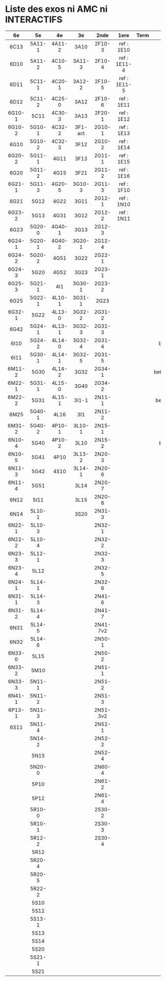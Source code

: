 # Liste des exos ni AMC ni INTERACTIFS

|6e|5e|4e|3e|2nde|1ere|Term|Reste|
|:-:|:-:|:-:|:-:|:-:|:-:|:-:|:-:|
|6C13|5A11-1|4A11-2|3A10|2F10-3|ref : 1E10||MG32_3F13|
|6D10|5A11-2|4C10-5|3A11-3|2F10-4|ref : 1E11-4||beta2F31|
|6D11|5C11-1|4C20-1|3A12-2|2F10-5|ref : 1E11-5||beta2N60-X1|
|6D12|5C11-2|4C25-0|3A12|2F10-6|ref : 1E11||beta2N60-X2|
|6G10-1|5C11|4C30-3|3A13|2F20-1|ref : 1E12||beta3F23|
|6G10-2|5G10-1|4C32-2|3F1-act|2G10-1|ref : 1E13||beta3G15|
|6G10|5G10-2|4C32-3|3F12|2G10-2|ref : 1E14||beta3G41|
|6G20-2|5G11-1|4G11|3F13|2G11-1|ref : 1E15||beta3s21|
|6G20|5G11-2|4G15|3F21|2G11-2|ref : 1E16||beta4C31|
|6G21-1|5G11-3|4G20-5|3G10-3|2G11-3|ref : 1F10||beta4G20-3|
|6G21|5G12|4G22|3G11|2G12-1|ref : 1N10||beta4G20-4|
|6G23-2|5G13|4G31|3G12|2G12-2|ref : 1N11||beta6C33-1|
|6G23|5G20-0|4G40-1|3G13|2G12-3|||beta6test2|
|6G24-1|5G20-1|4G40-2|3G20-1|2G12-4|||beta6test2021|
|6G24-2|5G20-2|4G51|3G22|2G22-1|||betaAsymptotesObliques|
|6G24-3|5G20|4G52|3G23|2G23-1|||betaEqCarreDansC|
|6G25-3|5G21-1|4I1|3G30-1|2G23-2|||betaEquationsLog|
|6G25|5G22-1|4L10-1|3G31-1|2G23|||betaEqValAbs|
|6G32-1|5G22|4L13-0|3G32-2|2G31-2|||betaExo3d|
|6G42|5G24-1|4L13-1|3G32-3|2G31-3|||betaExoSimpleMatthieu|
|6I10|5G24-2|4L14-0|3G32-4|2G31-4|||betaModele10_simple_question-reponse|
|6I11|5G30-1|4L14-1|3G32-5|2G31-5|||betaModele11_parametrable|
|6M11-2|5G30|4L14-2|3G32|2G34-1|||betaModele20_plusieurs_types_de_questions|
|6M22-1|5G31-1|4L15-0|3G40|2G34-2|||betaModele21_parametrables|
|6M22-2|5G31|4L15-1|3I1-1|2N11-1|||betaModele30_constructions_géométriques|
|6M25|5G40-1|4L16|3I1|2N11-2|||betaModele31_parametrables|
|6M31-2|5G40-2|4P10-1|3L10-1|2N15-1|||betaModele40_tableau_proportionnalite|
|6N10-4|5G40|4P10-2|3L10|2N15-2|||betaModele41_tableau_signes_variations|
|6N10-5|5G41|4P10|3L13-2|2N20-3|||betaProbaAouB|
|6N11-3|5G42|4S10|3L14-1|2N20-6|||betaProbabilites|
|6N11-4|5G51||3L14|2N20-7|||betaPuissances|
|6N12|5I11||3L15|2N20-8|||betarotation3d|
|6N14|5L10-1||3S20|2N31-3|||betaSpline|
|6N22-1|5L10-3|||2N32-1|||betaSys2x2CombLin|
|6N22-2|5L10-4|||2N32-2|||betaTracerParabole|
|6N23-3|5L12-1|||2N32-3|||moule_a_exo_mathalea|
|6N23-4|5L12|||2N32-5|||moule_a_exo_mathalea2d|
|6N24-1|5L14-1|||2N32-6|||c3C10-2|
|6N31-1|5L14-3|||2N41-6|||c3I11|
|6N31-2|5L14-4|||2N41-7|||c3N10|
|6N31|5L14-5|||2N41-7v2|||c3N23|
|6N32|5L14-6|||2N50-1|||can6I01|
|6N33-0|5L15|||2N50-2|||CM020|
|6N33-2|5M10|||2N51-1|||CM021|
|6N33-3|5N11-1|||2N51-2|||ExC100|
|6N41-1|5N11-2|||2N51-3|||HPC100|
|6P13-1|5N11-3|||2N51-3v2|||PEA11-1|
|6S11|5N11-4|||2N52-1|||PEA11|
||5N14-2|||2N52-2|||PEA12|
||5N15|||2N52-4|||PEA13|
||5N20-0|||2N60-4|||PEG20|
||5P10|||2N61-2|||PEG21|
||5P12|||2N61-4|||PEG22|
||5R10-0|||2S30-2|||PEG23|
||5R10-1|||2S30-3|||PEG24|
||5R12-2|||2S30-4|||P003|
||5R12||||||P004|
||5R20-4||||||P005|
||5R20-5||||||P006|
||5R22-2||||||P007|
||5S10||||||P008|
||5S12||||||P009|
||5S13-1||||||P010|
||5S13||||||P011|
||5S14||||||P012|
||5S20||||||P013|
||5S21-1||||||P014|
||5S21|||||||
